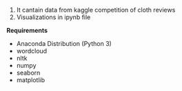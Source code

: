 1. It cantain data from kaggle competition of cloth reviews<br>
2. Visualizations in ipynb file<p>

<b> Requirements</b>
<ul>
  <li>Anaconda Distribution (Python 3)</li>
  <li>wordcloud</li>
  <li>nltk</li>
  <li>numpy</li>
  <li>seaborn</li>
  <li>matplotlib</li>
</ul>
